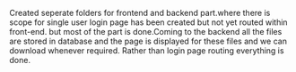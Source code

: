 Created seperate folders for frontend and backend part.where there is scope for single user login page has been created but not yet routed within front-end. but most of the part is done.Coming to the backend all the files are stored in database and the page is displayed for these files and we can download whenever required. Rather than login page routing everything is done.
